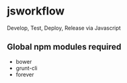# jsworkflow
Develop, Test, Deploy, Release via Javascript

## Global npm modules required

- bower
- grunt-cli
- forever
